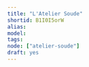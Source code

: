 ```yaml
---
title: "L'Atelier Soude"
shortid: B1I0I5orW
alias:
model:
tags:
node: ["atelier-soude"]
draft: yes
---
```

